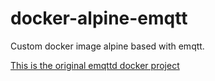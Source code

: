 # docker-alpine-emqtt

Custom docker image alpine based with emqtt.

[This is the original emqttd docker project](https://github.com/emqtt/emq-docker)
